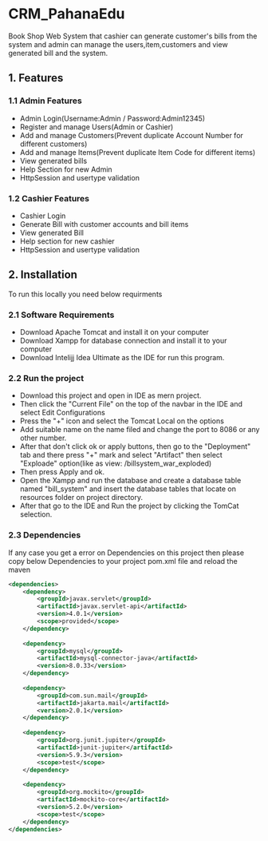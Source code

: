 # CRM_PahanaEdu
Book Shop Web System that cashier can generate customer's bills from the system and admin can manage the users,item,customers and view generated bill and the system.

## 1. Features
### 1.1 Admin Features
- Admin Login(Username:Admin / Password:Admin12345)
- Register and manage Users(Admin or Cashier)
- Add and manage Customers(Prevent duplicate Account Number for different customers)
- Add and manage Items(Prevent duplicate Item Code for different items)
- View generated bills
- Help Section for new Admin
- HttpSession and usertype validation

### 1.2 Cashier Features
- Cashier Login
- Generate Bill with customer accounts and bill items
- View generated Bill
- Help section for new cashier
- HttpSession and usertype validation

## 2. Installation
To run this locally you need below requirments

### 2.1 Software Requirements
- Download Apache Tomcat and install it on your computer
- Download Xampp for database connection and install it to your computer
- Download Intelijj Idea Ultimate as the IDE for run this program.

### 2.2 Run the project
- Download this project and open in IDE as mern project.
- Then click the "Current File" on the top of the navbar in the IDE and select Edit Configurations
- Press the "+" icon and select the Tomcat Local on the options
- Add suitable name on the name filed and change the port to 8086 or any other number.
- After that don't click ok or apply buttons, then go to the "Deployment" tab and there press "+" mark and select "Artifact" then select "Exploade" option(like as view: /billsystem_war_exploded)
- Then press Apply and ok.
- Open the Xampp and run the database and create a database table named "bill_system" and insert the database tables that locate on resources folder on project directory.
- After that go to the IDE and Run the project by clicking the TomCat selection.

### 2.3 Dependencies
If any case you get a error on Dependencies on this project then please copy below Dependencies to your project pom.xml file and reload the maven

```xml
<dependencies>
    <dependency>
        <groupId>javax.servlet</groupId>
        <artifactId>javax.servlet-api</artifactId>
        <version>4.0.1</version>
        <scope>provided</scope>
    </dependency>
    
    <dependency>
        <groupId>mysql</groupId>
        <artifactId>mysql-connector-java</artifactId>
        <version>8.0.33</version> 
    </dependency>
    
    <dependency>
        <groupId>com.sun.mail</groupId>
        <artifactId>jakarta.mail</artifactId>
        <version>2.0.1</version>
    </dependency>
    
    <dependency>
        <groupId>org.junit.jupiter</groupId>
        <artifactId>junit-jupiter</artifactId>
        <version>5.9.3</version>
        <scope>test</scope>
    </dependency>
    
    <dependency>
        <groupId>org.mockito</groupId>
        <artifactId>mockito-core</artifactId>
        <version>5.2.0</version>
        <scope>test</scope>
    </dependency>
</dependencies>
```

